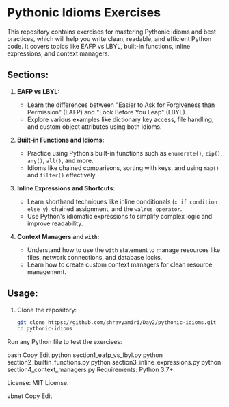 # Pythonic Idioms Exercises

This repository contains exercises for mastering Pythonic idioms and best practices, which will help you write clean, readable, and efficient Python code. It covers topics like EAFP vs LBYL, built-in functions, inline expressions, and context managers.

## Sections:
1. **EAFP vs LBYL:**
   - Learn the differences between "Easier to Ask for Forgiveness than Permission" (EAFP) and "Look Before You Leap" (LBYL).
   - Explore various examples like dictionary key access, file handling, and custom object attributes using both idioms.

2. **Built-in Functions and Idioms:**
   - Practice using Python’s built-in functions such as `enumerate()`, `zip()`, `any()`, `all()`, and more.
   - Idioms like chained comparisons, sorting with keys, and using `map()` and `filter()` effectively.

3. **Inline Expressions and Shortcuts:**
   - Learn shorthand techniques like inline conditionals (`x if condition else y`), chained assignment, and the `walrus operator`.
   - Use Python's idiomatic expressions to simplify complex logic and improve readability.

4. **Context Managers and `with`:**
   - Understand how to use the `with` statement to manage resources like files, network connections, and database locks.
   - Learn how to create custom context managers for clean resource management.

## Usage:

1. Clone the repository:
   ```bash
   git clone https://github.com/shravyamiri/Day2/pythonic-idioms.git
   cd pythonic-idioms
Run any Python file to test the exercises:

bash
Copy
Edit
python section1_eafp_vs_lbyl.py
python section2_builtin_functions.py
python section3_inline_expressions.py
python section4_context_managers.py
Requirements:
Python 3.7+.



License:
MIT License.

vbnet
Copy
Edit
